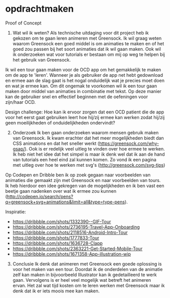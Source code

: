 # opdrachtmaken

Proof of Concept

1. Wat wil ik weten?
Als technische uitdaging voor dit project heb ik gekozen om te gaan leren animeren met Greensock. Ik wil graag weten waarom Greensock een goed middel is om animaties te maken en of het goed zou passen bij het soort animaties dat ik wil gaan maken. Ook wil ik onderzoeken wat voor tutorials er bestaan om mij op weg te helpen bij het gebruik van Greensock.

Ik wil een tour gaan maken voor de OCD app om het gemakkelijk te maken om de app te 'leren'. Wanneer je als gebruiker de app net hebt gedownload en ermee aan de slag gaat is het nogal onduidelijk wat je precies moet doen en wat je ermee kan. Om dit ongemak te voorkomen wil ik een tour gaan maken door middel van animaties in combinatie met tekst. Op deze manier kan de gebruiker snel en effectief beginnen met de oefeningen voor zijn/haar OCD.

Design challenge: Hoe kan ik ervoor zorgen dat een OCD patient die de app voor het eerst gaat gebruiken leert hoe hij/zij ermee kan werken zodat hij/zij geen moeilijkheden of onduidelijkheden ondervindt?


2. Onderzoek
Ik ben gaan onderzoeken waarom mensen gebruik maken van Greensock. Ik kwam erachter dat het meer mogelijkheden biedt dan CSS animations en dat het sneller werkt (https://greensock.com/why-gsap/). Ook is er redelijk veel uitleg te vinden over hoe ermee te werken. Ik heb niet het idee dat het simpel is maar ik denk wel dat ik aan de hand van tutorials een heel eind zal kunnen komen. Zo vond ik een pagina met uitleg over hoe te werken met svg's (http://greensock.com/svg-tips)

Op Codepen en Dribble ben ik op zoek gegaan naar voorbeelden van animaties die gemaakt zijn met Greensock en naar voorbeelden van tours. Ik heb hierdoor een idee gekregen van de mogelijkheden en ik ben vast een beetje gaan nadenken over wat ik ermee zou kunnen (http://codepen.io/search/pens?q=greensock+svg+animations&limit=all&type=type-pens).

Inspiratie:
- https://dribbble.com/shots/1332390--GIF-Tour
- https://dribbble.com/shots/2736195-Travel-App-Onboarding
- https://dribbble.com/shots/2118516-Android-Intro-Tour
- https://dribbble.com/shots/1777833-Tour
- https://dribbble.com/shots/1636728-Clapp
- https://dribbble.com/shots/2363221-Get-Started-Mobile-Tour
- https://dribbble.com/shots/1671358-App-illustration-wip

3. Conclusie
Ik denk dat animeren met Greensock een goede oplossing is voor het maken van een tour. Doordat ik de onderdelen van de animatie zelf kan maken in bijvoorbeeld Illustrator kan ik gedetailleerd te werk gaan. Vervolgens is er heel veel mogelijk wat betreft het animeren ervan.
Het zal wat tijd kosten om te leren werken met Greensock maar ik denk dat ik er iets moois mee kan maken.
